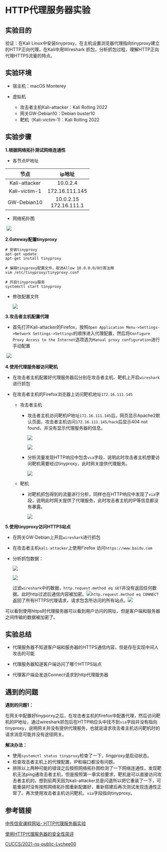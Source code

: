# HTTP代理服务器实验

## 实验目的

验证：在Kali Linux中安装tinyproxy，在主机设置浏览器代理指向tinyproxy建立的HTTP正向代理，在Kali中用Wireshark 抓包，分析抓包过程，理解HTTP正向代理HTTPS流量的特点。

## 实验环境

* 宿主机：macOS Monterey

* 虚拟机
  * 攻击者主机Kali-attacker：Kali Rolling 2022
  * 网关GW-Debian10：Debian buster10
  * 靶机（Kali-victim-1)：Kali Rolling 2022

## 实验步骤

**1.根据网络拓扑测试网络连通性**

* 各节点IP地址

|     节点      |          ip地址           |
| :-----------: | :-----------------------: |
| Kali-attacker |         10.0.2.4          |
| Kali-victim-1 |      172.16.111.145       |
|  GW-Debian10  | 10.0.2.15<br>172.16.111.1 |

* 网络拓扑图

​		![](./图片/网络拓扑图.png)

**2.Gateway配置tinyproxy**

```shell
# 安装tinyproxy
apt-get update 
apt-get install tinyproxy

# 编辑tinyproxy配置文件，取消Allow 10.0.0.0/8行首注释
vim /etc/tinyproxy/tinyproxy.conf

# 开启tinyproxy服务
systemctl start tinyproxy
```

* 修改配置文件

  ![](./图片/修改tinyproxy配置文件.png)

**3.攻击者主机配置代理**

* 首先打开Kali-attacker的Firefox，按照`Open Application Menu->Settings->Network Settings->Settings`的顺序进入代理配置，然后将`Configure Proxy Access to the Internet`选项选为`Manual proxy configuration`进行手动配置

​		![](./图片/kali-attacker配置代理.png)

**4.使用代理服务器访问靶机**

* 在攻击者主机配置好代理服务器后分别在攻击者主机、靶机上开启`wireshark`进行抓包

* 在攻击者主机的Firefox浏览器上访问靶机地址`172.16.111.145`

  * 攻击者主机

    * 攻击者主机访问靶机IP地址`172.16.111.145`后，网页显示Apache2默认页面，攻击者主机访问`172.16.111.145/hack`后显示404 not found，并没有显示代理服务器的信息。

      ![](./图片/kali-attatcker访问靶机（2）.png)

      ![](./图片/404not_found.png)

    * 分析流量发现HTTP响应中包含`via`字段，说明此时攻击者主机想要访问靶机需要经过tinyproxy，此时网关提供代理服务。

      ![](./图片/kali-attcaker抓包分析.png)

  * 靶机

    * 对靶机抓包得到的流量进行分析，同样也在HTTP响应中发现了`via`字段，说明此时网关提供了代理服务，此时攻击者主机的IP等信息都没有暴露。

      ![](./图片/kali-victim-1抓包分析.png)



**5.使用tinyproxy访问HTTPS站点**

* 在网关GW-Debian上开启`wireshark`进行抓包

* 在攻击者主机`kali-attacker`上使用Firefox 访问`https://www.baidu.com`

* 分析抓包数据：

  ![](./图片/访问https抓包数据.png)

  ![](./图片/https抓包.png)

  过滤`wireshark`中的数据，`http.request.method eq GET`并没有返回任何数据。此时http过滤后通信内容被加密。![](./图片/HTTP_GET代理请求.png)`http.request.method eq CONNECT`返回了所有HTTPS代理请求，请求包含所访问的所有站点。![](./图片/HTTPS代理请求.png)

​		可以看到使用https时代理服务器可以看到用户访问的网址，但是客户端和服务器之间传输的数据被加密了。

## 实验总结

* 代理服务器不知道客户端和服务器的HTTPS通信内容，但是存在实现中间人攻击的可能

* 代理服务器知道客户端访问了哪个HTTPS站点
* 代理客户端会发送Connect请求到http代理服务器

## 遇到的问题

**遇到的问题1：**

在网关中配置好tinyporxy之后，在攻击者主机的firefox中配置代理，然后访问靶机的IP地址，通过wireshark抓包后在HTTP响应头中找不到`via`字段并没有指向tinyproxy，说明网关并没有提供代理服务，也就说请求攻击者主机访问靶机时的请求消息可能并没有途径网关。

**解决办法：**

* 使用`systemctl status tinyproxy`检查了一下，tingproxy是启动状态。
* 检查攻击者主机上的代理配置，IP和端口都没有问题。
* 排除以上两种可能的错误之后按照网络拓扑图检测了一下网络连通性，发现靶机无法ping通攻击者主机，但是按照第一章实验要求，靶机是可以直接访问攻击者主机的。想到前两天因为kali-attacker总是闪退所以把它重装了一下，可能重装时没有按照网络拓扑图重新配置好，重新搭建后再次测试发现连通性正常了。再次使用攻击者主机访问靶机，`via`字段指向tinyproxy。

## 参考链接

[中传信安课程网站- HTTP代理服务器实验](https://c4pr1c3.github.io/cuc-ns/chap0x03/exp.html)

[使用HTTP代理服务器的安全性简评](https://www.williamlong.info/archives/2210.html)

[CUCCS/2021-ns-public-Lychee00](https://github.com/CUCCS/2021-ns-public-Lychee00/blob/chap0x03/chap0x03/report03.md)


